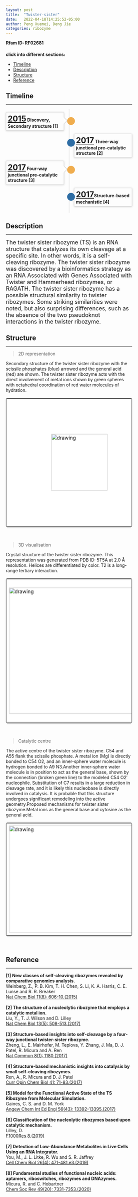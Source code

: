 ```yaml
---
layout: post
title:  "Twister-sister"
date:   2022-04-18T14:25:52-05:00
author: Peng Xuemei, Deng Jie
categories: ribozyme
---
```


**Rfam ID: [RF02681](https://rfam.xfam.org/family/RF02681)** <br>


#### click into different sections:

- [Timeline](#timeline)
- [Description](#description)
- [Structure](#structure)
- [Reference](#reference)



## Timeline

***
<html lang="zh-cn">
<head>
  <meta charset="utf-8">
  <meta name="viewport" content="width=device-width, initial-scale=1">
  <meta http-equiv="X-UA-Compatible" content="IE=edge">
  <title></title>

</head>
<style>
   table {
        border: 2px solid #f8f8ff;
        border: 2px solid #767676;
		    border: 2px solid #767676;
		    border-radius: 5px;
		    background-color: #fff;
        }
.timeline {
  list-style: none;
  padding: 10px 0 10px;
  position: relative;
}
.timeline:before {
  top: 0;
  bottom: 0;
  position: absolute;
  content: " ";
  width: 3px;
  background-color: #eeeeee;
  left: 50%;
  margin-left: -1.5px;
}
.timeline > li {
  margin-bottom: 10px;
  position: relative;
}
.timeline > li:before,
.timeline > li:after {
  content: " ";
  display: table;
}
.timeline > li:after {
  clear: both;
}
.timeline > li:before,
.timeline > li:after {
  content: " ";
  display: table;
}
.timeline > li:after {
  clear: both;
}
.timeline > li > .timeline-panel {
  width: 46%;
  float: left;
  border: 1px solid #d4d4d4;
  border-radius: 2px;
  padding: 5px;
  position: relative;
  -webkit-box-shadow: 0 1px 6px rgba(0, 0, 0, 0.175);
  box-shadow: 0 1px 6px rgba(0, 0, 0, 0.175);
}
.timeline > li > .timeline-panel:before {
  position: absolute;
  top: 16px;
  right: -12px;
  display: inline-block;
  border-top: 10px solid transparent;
  border-left: 10px solid #ccc;
  border-right: 0 solid #ccc;
  border-bottom: 10px solid transparent;
  content: " ";
}
.timeline > li > .timeline-panel:after {
  position: absolute;
  top: 16px;
  right: -10px;
  display: inline-block;
  border-top: 10px solid transparent;
  border-left: 10px solid #fff;
  border-right: 0 solid #fff;
  border-bottom: 10px solid transparent;
  content: " ";
}
.timeline > li > .timeline-badge {
  color: #fff;
  width: 25px;
  height: 25px;
  line-height: 40px;
  font-size: 1.4em;
  text-align: center;
  position: absolute;
  top: 16px;
  left: 48.5%;
  margin-left: 0px;
  background-color: #999999;
  z-index: 100;
  border-top-right-radius: 50%;
  border-top-left-radius: 50%;
  border-bottom-right-radius: 50%;
  border-bottom-left-radius: 50%;
}
.timeline > li.timeline-inverted > .timeline-panel {
  float: right;
}
.timeline > li.timeline-inverted > .timeline-panel:before {
  border-left-width: 0;
  border-right-width: 15px;
  left: -15px;
  right: auto;
}
.timeline > li.timeline-inverted > .timeline-panel:after {
  border-left-width: 0;
  border-right-width: 14px;
  left: -14px;
  right: auto;
}
.timeline-badge.primary {
  background-color: #2e6da4 !important;
}
.timeline-badge.success {
  background-color: #3f903f !important;
}
.timeline-badge.warning {
  background-color: #f0ad4e !important;
}
.timeline-badge.danger {
  background-color: #d9534f !important;
}
.timeline-badge.info {
  background-color: #5bc0de !important;
}
.timeline-title {
  margin-top: 0;
  color: inherit;
}
.timeline-body > p,
.timeline-body > ul {
  margin-bottom: 0;
  padding-bottom: 0;
}
.timeline-body > p + p {
  margin-top: 0px;
}

</style>
<!--<div class="container" width: 1026px></div>-->
    <ul class="timeline">
        <li>
          <div class="timeline-badge warning"></div>
          <div class="timeline-panel">
            <div class="timeline-heading">
              <h4 class="timeline-title"><a href="https://www.ncbi.nlm.nih.gov/pubmed/26167874"  target="_blank" style="font-size:25px;">2015</a> Discovery, Secondary structure [1]</h4>
            </div>
          </div>
        </li>
        <li class="timeline-inverted">
          <div class="timeline-badge primary"></div>
          <div class="timeline-panel">
            <div class="timeline-heading">
              <h4 class="timeline-title"><a href="https://www.ncbi.nlm.nih.gov/pubmed/28263963"  target="_blank" style="font-size:25px;">2017</a> Three-way junctional pre-catalytic structure [2]</h4>
            </div>
            <div class="timeline-body">
            </div>
          </div>
        </li>
        <li>
          <div class="timeline-badge warning"></div>
          <div class="timeline-panel">
            <div class="timeline-heading">
              <h4 class="timeline-title"><a href="https://www.ncbi.nlm.nih.gov/pubmed/29081514"  target="_blank" style="font-size:25px;">2017</a> Four-way junctional pre-catalytic structure [3]</h4>
            </div>
          </div>
        </li>
        <li class="timeline-inverted">
          <div class="timeline-badge primary"></div>
          <div class="timeline-panel">
            <div class="timeline-heading">
              <h4 class="timeline-title"><a href="https://www.ncbi.nlm.nih.gov/pubmed/29107885"  target="_blank" style="font-size:25px;">2017</a>Structure-based mechanistic [4]</h4>
            </div>
          </div>
        </li>
    </ul>

</html>



## Description

***

<font size=4>The twister sister ribozyme (TS) is an RNA structure that catalyzes its own cleavage at a specific site. In other words, it is a self-cleaving ribozyme. The twister sister ribozyme was discovered by a bioinformatics strategy as an RNA Associated with Genes Associated with Twister and Hammerhead ribozymes, or RAGATH. The twister sister ribozyme has a possible structural similarity to twister ribozymes. Some striking similarities were noted, but also surprising differences, such as the absence of the two pseudoknot interactions in the twister ribozyme.</font><br>


## Structure

***

> 2D representation

Secondary structure of the twister sister ribozyme with the scissile phosphates (blue) arrowed and the general acid (red) are shown. The twister sister ribozyme acts with the direct involvement of metal ions shown by green spheres with octahedral coordination of red water molecules of hydration.

<table><tr>
<td>
<head>
    <meta charset="UTF-8">
    <meta http-equiv="X-UA-Compatible" content="IE=edge">
    <meta name="viewport" content="width=device-width, initial-scale=1.0">
    <link rel="stylesheet" href="style.css">
    <title>Document</title>
</head>
<style>
   body {
    width: 100%;
    height: 100vh;
}
   button {
   margin-right: 0px;
}
   .main-container {
    display: flex;
    align-items: left;
    justify-content: center;
    height: 100%;
}
   .zoom-wrapper1 {
    width: 450px;
    height: 400px;
    border: 1px solid #fff;
    display: flex;
    align-items: center;
    justify-content: center;
}
</style>
    <div class="main-container">
        <div class="zoom-wrapper1">
            <div class="zoom-area1">
                <img src="https://www.ribocentre.org/images/Twi-sisterPic/Twi-sister2D.svg" alt="drawing" style="width:180px;height:180px" />
            </div>
        </div>
    </div>
    <script src="https://timmywil.com/panzoom/demo/panzoom.js"></script>
    <script type='text/javascript'>
      var zoomWraper1 = document.querySelector(".zoom-wrapper1");
      var panzoom1 = Panzoom(document.querySelector(".zoom-area1"), {
      maxScale: 6
      });
      zoomWraper1.addEventListener("wheel", panzoom1.zoomWithWheel);
      panzoom1.zoom(300 / document.querySelector(".zoom-area1 img").height);
      panzoom2.pan(0, 0);
      </script>
</td>
<td>
<link rel="stylesheet" type="text/css" href="https://www.ribocentre.org/css/fornac.css" media="screen" />

<div id="custom_colors"></div>
<form onsubmit="return handleCustomColorApply()" class="optionsform">
  <textarea id="CustomColorText" name="CustomColorText" textarea name="hide" style="display:none;" >
    16-21:#8FC31F 29-34:#8FC31F 8:#D24841 23:#D24841  14:#D24841 27:#D24841 1-6:#E6A8CA 57-62:#E6A8CA  35-40:#036EB8  41-46:#036EB8  9-13:#EACD1F 48-53:#EACD1F 
  </textarea>
</form>
<meta charset="utf-8" />
    <script type="text/javascript" src="https://www.ribocentre.org/js/jquery.js"></script>
    <script type="text/javascript" src="https://www.ribocentre.org/js/d3.js"></script>
    <script type='text/javascript' src='https://www.ribocentre.org/js/demo/rsvfornac.js'></script>
    <script type="text/javascript">
      "use strict"
      function customColorsContainer() {
         let container = new fornac.FornaContainer("#custom_colors",
                 {'applyForce': 1,'editable':'true', 'initialSize':[450,400]});
         let options = {'structure': '((((((.[((((({.((((((.]...}.))))))(((((()))))).))).))...))))))',
             'sequence':             'GCAGGGCAAGGCCCAGUCCCGUGCAAGCCGGGACCGCCCCGGGGCGCGGCGCUCAUUCCUGC'
         };
         container.addRNA(options.structure, options);
         return container;
     }
     let cc = customColorsContainer();
 
     function handleCustomColorApply() {
       cc.addCustomColorsText(document.getElementById("CustomColorText").value);
       return false;
     }
     handleCustomColorApply();
 
  </script>
</td>
</tr></table><br>

> 3D visualisation

Crystal structure of the twister sister ribozyme. This representation was generated from PDB ID: 5T5A at 2.0 Å resolution. Helices are differentiated by color. T2 is a long-range tertiary interaction.


<table><tr>
<td><img src="https://www.ribocentre.org/images/Twi-sisterPic/Twi-sister3D.png" alt="drawing" style="height:400px" border=0></td>
<td>
<html>
  <head>
    <meta charset="utf-8" />
    <meta name="viewport" content="width=device-width, user-scalable=no, minimum-scale=1.0, maximum-scale=1.0">
    <meta http-equiv="X-UA-Compatible" content="IE=edge">
    <title>PDBe Molstar</title>
    <!-- Molstar CSS & JS -->
    <link rel="stylesheet" type="text/css" href="https://www.ebi.ac.uk/pdbe/pdb-component-library/css/pdbe-molstar-1.2.1.css">
    <script src="https://www.ebi.ac.uk/pdbe/pdb-component-library/js/pdbe-molstar-plugin-1.2.1.js"></script>
        <script>
        function customize()
        {
            viewerInstance.canvas.setBgColor({r:255, g:255, b:255})
        }
        </script>

  <style>
      * {
          margin: 0;
          padding: 0;
          box-sizing: border-box;
      }
      .msp-plugin ::-webkit-scrollbar-thumb {
          background-color: #474748  !important;
      }
      .viewerSection {
        padding-top: 0px;
      }
      .controlsSection {
        width: 300px;
        float: margin-right;
        padding: 10px 0 0 0px;
        margin-right: 10px;
      }
      #myViewer{
        width:450px;
        height: 450px;
        position:relative;  
      }
      
  </style>
  </head>
  <body onload="customize()">
  <!-- Molstar container -->
  <div id="myViewer">
  </div>
  <script>
    var viewerInstance = new PDBeMolstarPlugin();
    var options = {
      moleculeId: '5t5a',
      expanded: false,
      expanded: false,
      hideControls: true
      }
    var viewerContainer = document.getElementById('myViewer');
    viewerInstance.render(viewerContainer, options);
  </script>
  </body>
</html></td>
</tr></table><br>


> Catalytic centre

The active centre of the twister sister ribozyme. C54 and A55 flank the scissile phosphate. A metal ion (Mg) is directly bonded to C54 O2, and an inner-sphere water molecule is hydrogen bonded to A9 N3.Another inner-sphere water molecule is in position to act as the general base, shown by the connection (broken green line) to the modeled C54 O2′ nucleophile. Substitution of C7 results in a large reduction in cleavage rate, and it is likely this nucleobase is directly involved in catalysis. It is probable that this structure undergoes significant remodeling into the active geometry.Proposed mechanisms for twister sister ribozyme.Metal ions as the general base and cytosine as the general acid.

<table><tr>
<td><img src="https://www.ribocentre.org/images/Twi-sisterPic/Twi-sister-m1.png" alt="drawing" style="width:450px;height:340px" ></td>
<td><img src="https://www.ribocentre.org/images/Twi-sisterPic/Twi-sister-m2.png" alt="drawing" style="width:450px;height:350px" border=1 px></td>
</tr></table><br>




## Reference

***


**[1] New classes of self-cleaving ribozymes revealed by comparative genomics analysis.**<br>
Weinberg, Z., P. B. Kim, T. H. Chen, S. Li, K. A. Harris, C. E. Lunse and R. R. Breaker <br>
[Nat Chem Biol 11(8): 606-10.(2015)](https://www.ncbi.nlm.nih.gov/pubmed/26167874)<br><br>
**[2] The structure of a nucleolytic ribozyme that employs a catalytic metal ion.**<br>
Liu, Y., T. J. Wilson and D. Lilley <br>
[Nat Chem Biol 13(5): 508-513.(2017)](https://www.ncbi.nlm.nih.gov/pubmed/28263963)<br><br>
**[3] Structure-based insights into self-cleavage by a four-way junctional twister-sister ribozyme.**<br>
Zheng, L., E. Mairhofer, M. Teplova, Y. Zhang, J. Ma, D. J. Patel, R. Micura and A. Ren <br>
[Nat Commun 8(1): 1180.(2017)](https://www.ncbi.nlm.nih.gov/pubmed/29081514)<br><br>
**[4] Structure-based mechanistic insights into catalysis by small self-cleaving ribozymes.**<br>
Ren, A., R. Micura and D. J. Patel <br>
[Curr Opin Chem Biol 41: 71-83.(2017)](https://www.ncbi.nlm.nih.gov/pubmed/29107885)<br><br>
**[5] Model for the Functional Active State of the TS Ribozyme from Molecular Simulation.**<br>
Gaines, C. S. and D. M. York <br>
[Angew Chem Int Ed Engl 56(43): 13392-13395.(2017)](https://www.ncbi.nlm.nih.gov/pubmed/28763583)<br><br>
**[6] Classification of the nucleolytic ribozymes based upon catalytic mechanism.**<br>
Lilley, D. <br>
[F1000Res 8.(2019)](https://www.ncbi.nlm.nih.gov/pubmed/31489181)<br><br>
**[7] Detection of Low-Abundance Metabolites in Live Cells Using an RNA Integrator.**<br>
You, M., J. L. Litke, R. Wu and S. R. Jaffrey <br>
[Cell Chem Biol 26(4): 471-481.e3.(2019)](https://www.ncbi.nlm.nih.gov/pubmed/30773480)<br><br>
**[8] Fundamental studies of functional nucleic acids: aptamers, riboswitches, ribozymes and DNAzymes.**<br>
Micura, R. and C. Hobartner <br>
[Chem Soc Rev 49(20): 7331-7353.(2020)](https://www.ncbi.nlm.nih.gov/pubmed/32944725)<br><br>











